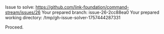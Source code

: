 Issue to solve: https://github.com/link-foundation/command-stream/issues/26
Your prepared branch: issue-26-2cc88ea0
Your prepared working directory: /tmp/gh-issue-solver-1757444287331

Proceed.